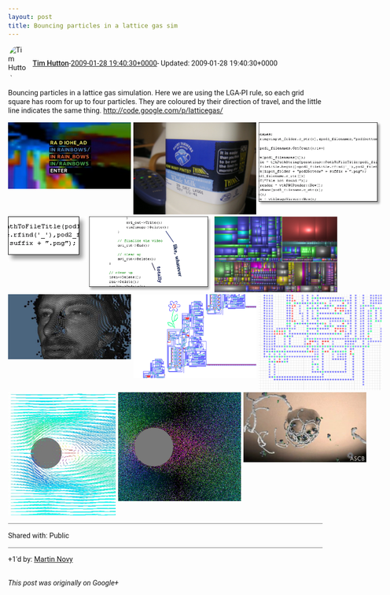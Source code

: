 ```yaml
---
layout: post
title: Bouncing particles in a lattice gas sim
---
```


<html><head><meta charset="utf-8"><title>Bouncing particles in a lattice gas simulation. Here we are using the LGA-PI ...</title><style>body {font: 11pt Roboto, Arial, sans-serif; max-width: 640px; margin: 24px;}.author-photo {border-radius: 50%; margin-right: 10px; width: 40px;}.author {font-weight: 500;}.main-content {margin: 15px 0 15px;}.post-title {font-weight: bold;}.location {display: block; margin-top: 15px;}.location img {float: left; margin-right: 5px; width: 20px;}.media-link {display: inline-block; max-width: 100%; vertical-align: top;}.media-link p {margin-top: 5px; max-height: 4em; overflow: scroll;}.media {max-height: 100vh; max-width: 100%;}.video-placeholder {background: black; display: flex; height: 300px; max-width: 100%; width: 640px;}.play-icon {border-bottom: 30px solid transparent; border-left: 50px solid white; border-top: 30px solid transparent; color: white; margin: auto;}.album {max-height: 800px; overflow: scroll; width: calc(100vw - 48px);}.album .media-link {margin-right: 5px; max-width: 250px;}.album .media {max-height: 250px;}.link-embed {border-top: 1px solid lightgrey; display: block; margin-top: 20px;}.link-embed img {max-width: 100%;}.inline-link-embed {display: block;}.inline-link-embed img {vertical-align: middle;}.link-title {display: inline-block; font-size: medium; font-weight: 300; padding-left: 1em;}.reshare-attribution {display: block; font-weight: bold; margin-bottom: 10px;}.poll-image {margin-bottom: 5px; max-height: 300px; max-width: 500px;}.poll-choice {align-items: center; display: flex; margin-bottom: 5px; max-width: 500px;}.poll-choice-percentage {background-color: lightblue; height: 100%; left: 0; position: absolute; z-index: -1;}.poll-choice-selected {margin-right: 5px;}.poll-choice-results {border: 1px solid lightgray; border-radius: 5px; display: flex; line-height: 40px; overflow: hidden; padding: 0 8px; position: relative;}.poll-choice-results, .poll-choice-description {flex-grow: 1; margin-right: 10px;}.poll-choice-image {width: 100%;}.poll-choice-image, .poll-choice-image img {max-height: 40px; max-width: 100px;}.poll-choice-votes {max-height: 100px; overflow: auto;}.plus-entity-embed {color: black; display: block; text-decoration: none;}.plus-entity-embed-cover-photo {max-height: 300px; max-width: 100%;}.plus-entity-embed-info {padding: 0 1em 1em;}.plus-entity-embed-info h2 {font-weight: 500; margin: 10px 0;}.plus-entity-embed-info p {font-size: small; margin: 0;}.collection-owner-avatar {border-radius: 50%; border: 2px solid white; height: 40px; margin-top: -22px;}.visibility {padding: 1em 0; border-top: 1px solid grey;}.post-activity {padding: 1em 0; border-top: 1px solid grey;}.comments {border-top: 1px solid gray; padding-top: 1em;}.comment + .comment {margin-top: 1em;}.comment .media-link, .comment .inline-link-embed {margin-top: 5px;}</style></head><body><div style="margin-bottom:1em;"><div style="display:flex; align-items:center"><img class="author-photo" src="https://lh4.googleusercontent.com/-epo4ZZKNqEw/AAAAAAAAAAI/AAAAAAAAVSU/qu3LpcHEnoQ/s64-c/photo.jpg" alt="Tim Hutton"><a href="https://plus.google.com/+TimHutton" target="_blank" class="author">Tim Hutton</a> - <a target="_blank" href="https://plus.google.com/+TimHutton/posts/Ko2tws5ccXQ">2009-01-28 19:40:30+0000</a><span> - Updated: 2009-01-28 19:40:30+0000</span></div><div class="main-content">Bouncing particles in a lattice gas simulation. Here we are using the LGA-PI rule, so each grid square has room for up to four particles. They are coloured by their direction of travel, and the little line indicates the same thing. <a rel="nofollow" target="_blank" href="http://code.google.com/p/latticegas/" class="ot-anchor bidi_isolate" jslog="10929; track:click" dir="ltr">http://code.google.com/p/latticegas/</a></div><div class="album"><a href="/assets/in_rainbows.jpg" target="_blank" class="media-link"><img src="/assets/in_rainbows.jpg" alt="Image" class="media"></a><a href="/assets/PICT0046.JPG" target="_blank" class="media-link"><img src="/assets/PICT0046.JPG" alt="Image" class="media"></a><a href="/assets/code_face1b.png" target="_blank" class="media-link"><img src="/assets/code_face1b.png" alt="Image" class="media"></a><a href="/assets/code_face2b.png" target="_blank" class="media-link"><img src="/assets/code_face2b.png" alt="Image" class="media"></a><a href="/assets/code_face3b.png" target="_blank" class="media-link"><img src="/assets/code_face3b.png" alt="Image" class="media"></a><a href="/assets/windirstat.jpg" target="_blank" class="media-link"><img src="/assets/windirstat.jpg" alt="Image" class="media"></a><a href="/assets/thom_yorke_4d.jpg" target="_blank" class="media-link"><img src="/assets/thom_yorke_4d.jpg" alt="Image" class="media"></a><a href="/assets/Pesavento_replicator_plus_flower.png" target="_blank" class="media-link"><img src="/assets/Pesavento_replicator_plus_flower.png" alt="Image" class="media"></a><a href="/assets/Pesavento_replicator_closeup.png" target="_blank" class="media-link"><img src="/assets/Pesavento_replicator_closeup.png" alt="Image" class="media"></a><a href="/assets/lga_vortices.jpg" target="_blank" class="media-link"><img src="/assets/lga_vortices.jpg" alt="Image" class="media"></a><a href="/assets/lga_obstacle_closeup.png" target="_blank" class="media-link"><img src="/assets/lga_obstacle_closeup.png" alt="Image" class="media"></a><a href="/assets/clathrin_animation.jpg" target="_blank" class="media-link"><img src="/assets/clathrin_animation.jpg" alt="Image" class="media"></a><a href="/assets/latticegas_atoms_on_grid.png" target="_blank" class="media-link"><img src="/assets/latticegas_atoms_on_grid.png" alt="Image" class="media"></a><a href="/assets/tim_april1981.jpg" target="_blank" class="media-link"><img src="/assets/tim_april1981.jpg" alt="Image" class="media"></a><a href="https://video-downloads.googleusercontent.com/AFjxJlwgIQwqgNdB14MCOhZXUo13Z9ZNzsG-Ds3vJYsv3cFPkolt9sOEyob5al2rxwJ_uIxXvMnsmLhmH-1T6cSYFpzpDnkreUIpECwLwEqwvCuyL0uIIDi_kNEyyxdSdU8tXmkHJLmmlJZ4D3kgJ5tJ576nPmmr8_crjbIO4dsvC8s4hD2mE3WfzsKfbJYYhpFq2M3IIoJhXFULorHd0DnzYj5x3nAQNYXN0HjKq_A_eYlBHVjJ8ZDXvz29a0JFxfzPoau1nmXMfeXfq4y-LeUiqPlvYRXcQTDdhMFJJFLJjUowHQVIKivoKsDSI0KxXgfbWwZR_nxvzghKnVyVDsU_Cc8nm-AwRH4SNH3lVtcnwmysYNLqYz-0z3zxE-EgSuenuU_RlqSEaYJ9zHwym-etgEPXd-W7Y-BUC3urvP-iogX-QlrDyaxxYByJYhKyreDEvfawzYuaPvW9hoWYas2a5npkZAiu06j40UgwDY84d7B4p4GgVwn6n_-spV2Ekxp0n60Rf50_p2G6lwxL2cviYcnNZb4HMbk_6Uq1MKb6pt_zJ-vko1xz1U2ZBNxzyiHAHiugvm0qjZSWmyhgikFoig17d_yAS9AoBiRGnvU835ZBfNwmwaEZqjSLJabpWo4sFr7G4eFwW0RII3kP9FqO_2l023FH3_Rk1WUqO3GD8wYBj8du8EKiG_76-Z-BjcdZbD_m0kR0ZoqvjFX12viPFIicMw9yr-1bOm58QBomVmoWF2E_OdE7BF97nVsUenocZZlxP5zdH2t9jrqnnd_d1Q5RduI2-mjfnGolnX_NW0hIUin-W0lJ-8-k6dxuRRy2Ax86Ueqv-LfGQSoUY_B5FOtKai8wS76knzam1-rtu9R8rESTDKnpLLZdtB3_mkXBbabmNhW8LvGWb9EfA9Q0lZzlCRZ48ecxxDtRCxFS7FmE1SPZDU4lRNpV7YpY4TRrXEEw1jBOWQuNprGKEvhss4ati1odhkm639pCiseNLCZYluIqvbw" target="_blank" class="media-link"><div class="video-placeholder" title="Video"><span class="play-icon"></span></div></a><a href="https://video-downloads.googleusercontent.com/AFjxJly5IG04KHlwSW8dYt_ioZm76FZn3CX4nlkKNUnKNTGWB5EcVB6leFfAOgwPPGE7zb3TZXiUcXqySbapx6IZdomYmvM_tmuSF-GYO78K_ykMtn17mk9icC3D5NtHAabyl6XBMmyNx0iyRGFVRFV3QgEP36PnsZTr8FDwfdN8f096aEuK6CHciMepMBpaZpAeVstt-zJRqAiA0RD8ve5033HuHopK3QgSMihMezVTzcST8aRwWr3sNslzanDYY1B-RcVikwYueUrjXettp7U7aErHilTs96ng80M3KguURRGKwrITznY-KHn4tMAZbx6c11sgm1PwoSsleswW0SpbOXl-gUwPOceJAkaVFi6AE3O64zTOF9IJ4yoGn4VIAQ8pNEZSUGsFbalUsbHmTbAxANd6wJ1npwounXvP5tHZMJQEed28uNHJBxKgiUkYOqnU-kcyJZ9lULbTcRiq-7DNe_gtwB5WTJ0K0a4uNS-W0Mth4Na4KsNa09wAH5heh_mhAc80vJP15N1w_IKafIFYjcM8rHdlCSUrmEj9yqgChDEhzfaARMICtmazNRr3bQaUxSNmEM_vvThp1uoOAt4g0YD0yy0XUXLRmhlawdQs2t-lSYEwbwEAotv3HcAZo3HLBLSQqV_1NOEuoCItRQil-bRQneKc6Shu6ICSJ5Rhez7z4DsGtj23efmjElzKg7CBSP4JHPZL6a_w8dUQLn2ND-EPh6HwC_KjiBHgGg_WxjTnWNeDCokD2AZinDDvliJv0e_ZbBkAnKpumMv2pYERXkucmNttza5kze6cDinjjUnfxV3aOJKx9dNUNJfqhmEPLttPgOsYGYz09cT0PI1iqY6S9jVhb3V4DMCnA8PZiYLenTDfWhzsTVuj1Q8fZ-jvJ7wNxIDpLJ6kG6KT075OnayL0yYogI8XS4gD8pNkB_kYgIZnIlfX9jIoJOKdqDnG6ElRrmeJFX6N59UYFkYIH6ATePW48bpiFJRwPZpDXYJ01JiXfkU" target="_blank" class="media-link"><div class="video-placeholder" title="Video"><span class="play-icon"></span></div></a><a href="/assets/eddies.jpg" target="_blank" class="media-link"><img src="/assets/eddies.jpg" alt="Image" class="media"></a><a href="/assets/eps_not_found.jpg" target="_blank" class="media-link"><img src="/assets/eps_not_found.jpg" alt="Image" class="media"></a><a href="/assets/processing_js_test.jpg" target="_blank" class="media-link"><img src="/assets/processing_js_test.jpg" alt="Image" class="media"></a><a href="/assets/tobygigi.jpg" target="_blank" class="media-link"><img src="/assets/tobygigi.jpg" alt="Image" class="media"></a><a href="/assets/the_index.png" target="_blank" class="media-link"><img src="/assets/the_index.png" alt="Image" class="media"></a><a href="/assets/4-3_1.png" target="_blank" class="media-link"><img src="/assets/4-3_1.png" alt="Image" class="media"></a><a href="/assets/4-3_2.png" target="_blank" class="media-link"><img src="/assets/4-3_2.png" alt="Image" class="media"></a><a href="/assets/4-3_3.png" target="_blank" class="media-link"><img src="/assets/4-3_3.png" alt="Image" class="media"></a><a href="/assets/5-3_1.png" target="_blank" class="media-link"><img src="/assets/5-3_1.png" alt="Image" class="media"></a><a href="/assets/5-3_2.png" target="_blank" class="media-link"><img src="/assets/5-3_2.png" alt="Image" class="media"></a><a href="/assets/5-3_3.png" target="_blank" class="media-link"><img src="/assets/5-3_3.png" alt="Image" class="media"></a><a href="/assets/5-3_4.png" target="_blank" class="media-link"><img src="/assets/5-3_4.png" alt="Image" class="media"></a><a href="/assets/5-3_5.png" target="_blank" class="media-link"><img src="/assets/5-3_5.png" alt="Image" class="media"></a><a href="/assets/6-3_1.png" target="_blank" class="media-link"><img src="/assets/6-3_1.png" alt="Image" class="media"></a><a href="/assets/6-3_2.png" target="_blank" class="media-link"><img src="/assets/6-3_2.png" alt="Image" class="media"></a><a href="/assets/6-3_3.png" target="_blank" class="media-link"><img src="/assets/6-3_3.png" alt="Image" class="media"></a><a href="/assets/6-3_4.png" target="_blank" class="media-link"><img src="/assets/6-3_4.png" alt="Image" class="media"></a><a href="/assets/6-3_5.png" target="_blank" class="media-link"><img src="/assets/6-3_5.png" alt="Image" class="media"></a><a href="/assets/7-3_1.png" target="_blank" class="media-link"><img src="/assets/7-3_1.png" alt="Image" class="media"></a><a href="/assets/7-3_2.png" target="_blank" class="media-link"><img src="/assets/7-3_2.png" alt="Image" class="media"></a><a href="/assets/7-3_3.png" target="_blank" class="media-link"><img src="/assets/7-3_3.png" alt="Image" class="media"></a><a href="/assets/7-3_5.png" target="_blank" class="media-link"><img src="/assets/7-3_5.png" alt="Image" class="media"></a><a href="/assets/7-3_4.png" target="_blank" class="media-link"><img src="/assets/7-3_4.png" alt="Image" class="media"></a><a href="/assets/4-4_1.png" target="_blank" class="media-link"><img src="/assets/4-4_1.png" alt="Image" class="media"></a><a href="/assets/4-4_2.png" target="_blank" class="media-link"><img src="/assets/4-4_2.png" alt="Image" class="media"></a><a href="/assets/4-4_3.png" target="_blank" class="media-link"><img src="/assets/4-4_3.png" alt="Image" class="media"></a><a href="/assets/4-4_4.png" target="_blank" class="media-link"><img src="/assets/4-4_4.png" alt="Image" class="media"></a><a href="/assets/truchet_tiles.png" target="_blank" class="media-link"><img src="/assets/truchet_tiles.png" alt="Image" class="media"></a><a href="/assets/truchet_0.png" target="_blank" class="media-link"><img src="/assets/truchet_0.png" alt="Image" class="media"></a><a href="/assets/truchet_1.png" target="_blank" class="media-link"><img src="/assets/truchet_1.png" alt="Image" class="media"></a><a href="L%27Origine_Nascosta.png" target="_blank" class="media-link"><img src="L%27Origine_Nascosta.png" alt="Image" class="media"></a><a href="/assets/slat_tree.jpg" target="_blank" class="media-link"><img src="/assets/slat_tree.jpg" alt="Image" class="media"></a><a href="/assets/slat_tree_with_lights.jpg" target="_blank" class="media-link"><img src="/assets/slat_tree_with_lights.jpg" alt="Image" class="media"></a><a href="/assets/slat_tree_with_lights2.jpg" target="_blank" class="media-link"><img src="/assets/slat_tree_with_lights2.jpg" alt="Image" class="media"></a><a href="/assets/turmite.png" target="_blank" class="media-link"><img src="/assets/turmite.png" alt="Image" class="media"></a><a href="/assets/CoddSelfRepComputer_anim.gif" target="_blank" class="media-link"><img src="/assets/CoddSelfRepComputer_anim.gif" alt="Image" class="media"></a><a href="/assets/Codd-self-rep_G_small.png" target="_blank" class="media-link"><img src="/assets/Codd-self-rep_G_small.png" alt="Image" class="media"></a><a href="/assets/Codd-self-rep_G.png" target="_blank" class="media-link"><img src="/assets/Codd-self-rep_G.png" alt="Image" class="media"></a><a href="/assets/Codd-self-rep_whole.png" target="_blank" class="media-link"><img src="/assets/Codd-self-rep_whole.png" alt="Image" class="media"></a><a href="/assets/hex_grid_colored.png" target="_blank" class="media-link"><img src="/assets/hex_grid_colored.png" alt="Image" class="media"></a><a href="/assets/hex_grid_overlaid.png" target="_blank" class="media-link"><img src="/assets/hex_grid_overlaid.png" alt="Image" class="media"></a><a href="/assets/hex_grid_overlaid_dua_trimmed_inset.png" target="_blank" class="media-link"><img src="/assets/hex_grid_overlaid_dua_trimmed_inset.png" alt="Image" class="media"></a><a href="/assets/hex_grid_overlaid_dua_trimmedl.png" target="_blank" class="media-link"><img src="/assets/hex_grid_overlaid_dua_trimmedl.png" alt="Image" class="media"></a><a href="/assets/hex_grid_overlaid_dual.png" target="_blank" class="media-link"><img src="/assets/hex_grid_overlaid_dual.png" alt="Image" class="media"></a><a href="/assets/HexBuss_anim2.gif" target="_blank" class="media-link"><img src="/assets/HexBuss_anim2.gif" alt="Image" class="media"></a><a href="/assets/hexBuss_squares.png" target="_blank" class="media-link"><img src="/assets/hexBuss_squares.png" alt="Image" class="media"></a><a href="/assets/snowflake_anim.gif" target="_blank" class="media-link"><img src="/assets/snowflake_anim.gif" alt="Image" class="media"></a><a href="/assets/square_grid_colored.png" target="_blank" class="media-link"><img src="/assets/square_grid_colored.png" alt="Image" class="media"></a><a href="/assets/square_grid_inset_hex.png" target="_blank" class="media-link"><img src="/assets/square_grid_inset_hex.png" alt="Image" class="media"></a><a href="/assets/emitter.gif" target="_blank" class="media-link"><img src="/assets/emitter.gif" alt="Image" class="media"></a><a href="/assets/Image2.png" target="_blank" class="media-link"><img src="/assets/Image2.png" alt="Image" class="media"></a><a href="/assets/PowerCircuit01.jpg" target="_blank" class="media-link"><img src="/assets/PowerCircuit01.jpg" alt="Image" class="media"></a><a href="/assets/Screenshot-Languages.png" target="_blank" class="media-link"><img src="/assets/Screenshot-Languages.png" alt="Image" class="media"></a><a href="/assets/Tempesti_CAEditor.jpg" target="_blank" class="media-link"><img src="/assets/Tempesti_CAEditor.jpg" alt="Image" class="media"></a><a href="/assets/boust2.png" target="_blank" class="media-link"><img src="/assets/boust2.png" alt="Image" class="media"></a><a href="/assets/boust.png" target="_blank" class="media-link"><img src="/assets/boust.png" alt="Image" class="media"></a><a href="/assets/baroque_cycle.jpg" target="_blank" class="media-link"><img src="/assets/baroque_cycle.jpg" alt="Image" class="media"></a><a href="/assets/guru.jpg" target="_blank" class="media-link"><img src="/assets/guru.jpg" alt="Image" class="media"></a><a href="/assets/khan.jpg" target="_blank" class="media-link"><img src="/assets/khan.jpg" alt="Image" class="media"></a></div></div><div class="visibility">Shared with: Public</div><div class="post-activity"><div class="plus-oners">+1'd by: <a href="https://plus.google.com/+MartinNovy1234">Martin Novy</a></div></div></body></html>

<i>This post was originally on Google+</i>